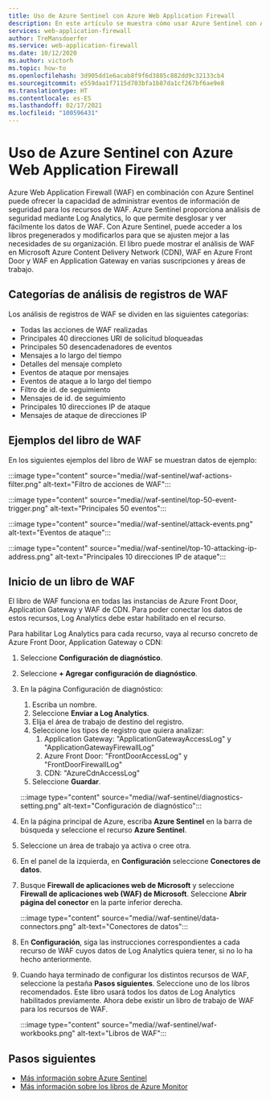 ```yaml
---
title: Uso de Azure Sentinel con Azure Web Application Firewall
description: En este artículo se muestra cómo usar Azure Sentinel con Azure Web Application Firewall (WAF).
services: web-application-firewall
author: TreMansdoerfer
ms.service: web-application-firewall
ms.date: 10/12/2020
ms.author: victorh
ms.topic: how-to
ms.openlocfilehash: 3d905dd1e6acab8f9f6d3885c882dd9c32133cb4
ms.sourcegitcommit: e559daa1f7115d703bfa1b87da1cf267bf6ae9e8
ms.translationtype: HT
ms.contentlocale: es-ES
ms.lasthandoff: 02/17/2021
ms.locfileid: "100596431"
---
```

# <a name="using-azure-sentinel-with-azure-web-application-firewall"></a>Uso de Azure Sentinel con Azure Web Application Firewall

Azure Web Application Firewall (WAF) en combinación con Azure Sentinel puede ofrecer la capacidad de administrar eventos de información de seguridad para los recursos de WAF. Azure Sentinel proporciona análisis de seguridad mediante Log Analytics, lo que permite desglosar y ver fácilmente los datos de WAF. Con Azure Sentinel, puede acceder a los libros pregenerados y modificarlos para que se ajusten mejor a las necesidades de su organización. El libro puede mostrar el análisis de WAF en Microsoft Azure Content Delivery Network (CDN), WAF en Azure Front Door y WAF en Application Gateway en varias suscripciones y áreas de trabajo.

## <a name="waf-log-analytics-categories"></a>Categorías de análisis de registros de WAF

Los análisis de registros de WAF se dividen en las siguientes categorías:  

- Todas las acciones de WAF realizadas 
- Principales 40 direcciones URI de solicitud bloqueadas 
- Principales 50 desencadenadores de eventos  
- Mensajes a lo largo del tiempo 
- Detalles del mensaje completo 
- Eventos de ataque por mensajes  
- Eventos de ataque a lo largo del tiempo 
- Filtro de id. de seguimiento 
- Mensajes de id. de seguimiento 
- Principales 10 direcciones IP de ataque 
- Mensajes de ataque de direcciones IP 

## <a name="waf-workbook-examples"></a>Ejemplos del libro de WAF

En los siguientes ejemplos del libro de WAF se muestran datos de ejemplo:

:::image type="content" source="media//waf-sentinel/waf-actions-filter.png" alt-text="Filtro de acciones de WAF":::

:::image type="content" source="media//waf-sentinel/top-50-event-trigger.png" alt-text="Principales 50 eventos":::

:::image type="content" source="media//waf-sentinel/attack-events.png" alt-text="Eventos de ataque":::

:::image type="content" source="media//waf-sentinel/top-10-attacking-ip-address.png" alt-text="Principales 10 direcciones IP de ataque":::

## <a name="launch-a-waf-workbook"></a>Inicio de un libro de WAF

El libro de WAF funciona en todas las instancias de Azure Front Door, Application Gateway y WAF de CDN. Para poder conectar los datos de estos recursos, Log Analytics debe estar habilitado en el recurso. 

Para habilitar Log Analytics para cada recurso, vaya al recurso concreto de Azure Front Door, Application Gateway o CDN:

1. Seleccione **Configuración de diagnóstico**.
2. Seleccione **+ Agregar configuración de diagnóstico**. 
3. En la página Configuración de diagnóstico:
   1. Escriba un nombre. 
   1. Seleccione **Enviar a Log Analytics**. 
   1. Elija el área de trabajo de destino del registro. 
   1. Seleccione los tipos de registro que quiera analizar:
      1. Application Gateway: "ApplicationGatewayAccessLog" y "ApplicationGatewayFirewallLog"
      1. Azure Front Door: "FrontDoorAccessLog" y "FrontDoorFirewallLog"
      1. CDN: "AzureCdnAccessLog"
   1. Seleccione **Guardar**.

   :::image type="content" source="media//waf-sentinel/diagnostics-setting.png" alt-text="Configuración de diagnóstico":::

4. En la página principal de Azure, escriba **Azure Sentinel** en la barra de búsqueda y seleccione el recurso **Azure Sentinel**. 
2. Seleccione un área de trabajo ya activa o cree otra. 
3. En el panel de la izquierda, en **Configuración** seleccione **Conectores de datos**.
4. Busque **Firewall de aplicaciones web de Microsoft** y seleccione **Firewall de aplicaciones web (WAF) de Microsoft**. Seleccione **Abrir página del conector** en la parte inferior derecha.

   :::image type="content" source="media//waf-sentinel/data-connectors.png" alt-text="Conectores de datos":::

8. En **Configuración**, siga las instrucciones correspondientes a cada recurso de WAF cuyos datos de Log Analytics quiera tener, si no lo ha hecho anteriormente.
6. Cuando haya terminado de configurar los distintos recursos de WAF, seleccione la pestaña **Pasos siguientes**. Seleccione uno de los libros recomendados. Este libro usará todos los datos de Log Analytics habilitados previamente. Ahora debe existir un libro de trabajo de WAF para los recursos de WAF.

   :::image type="content" source="media//waf-sentinel/waf-workbooks.png" alt-text="Libros de WAF":::


## <a name="next-steps"></a>Pasos siguientes

- [Más información sobre Azure Sentinel](../sentinel/overview.md)
- [Más información sobre los libros de Azure Monitor](../azure-monitor/visualize/workbooks-overview.md)

